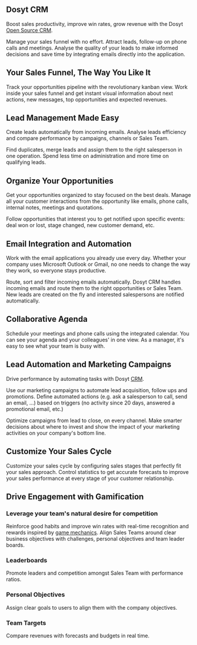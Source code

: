Dosyt CRM
--------

Boost sales productivity, improve win rates, grow revenue with the Dosyt
<a href="https://www.etwork.com/page/crm">Open Source CRM</a>.

Manage your sales funnel with no effort. Attract leads, follow-up on phone
calls and meetings. Analyse the quality of your leads to make informed
decisions and save time by integrating emails directly into the application.

Your Sales Funnel, The Way You Like It
--------------------------------------

Track your opportunities pipeline with the revolutionary kanban view. Work
inside your sales funnel and get instant visual information about next actions,
new messages, top opportunities and expected revenues.

Lead Management Made Easy
-------------------------

Create leads automatically from incoming emails. Analyse leads efficiency and
compare performance by campaigns, channels or Sales Team.

Find duplicates, merge leads and assign them to the right salesperson in one
operation. Spend less time on administration and more time on qualifying leads.

Organize Your Opportunities
---------------------------

Get your opportunities organized to stay focused on the best deals. Manage all
your customer interactions from the opportunity like emails, phone calls,
internal notes, meetings and quotations.

Follow opportunities that interest you to get notified upon specific events:
deal won or lost, stage changed, new customer demand, etc.

Email Integration and Automation
--------------------------------

Work with the email applications you already use every day. Whether your
company uses Microsoft Outlook or Gmail, no one needs to change the way they
work, so everyone stays productive.

Route, sort and filter incoming emails automatically. Dosyt CRM handles incoming
emails and route them to the right opportunities or Sales Team. New leads are
created on the fly and interested salespersons are notified automatically.

Collaborative Agenda
--------------------

Schedule your meetings and phone calls using the integrated calendar. You can
see your agenda and your colleagues' in one view. As a manager, it's easy to
see what your team is busy with.

Lead Automation and Marketing Campaigns
---------------------------------------

Drive performance by automating tasks with Dosyt <a href="https://www.etwork.com/page/crm">CRM</a>.

Use our marketing campaigns to automate lead acquisition, follow ups and
promotions. Define automated actions (e.g. ask a salesperson to call, send an
email, ...) based on triggers (no activity since 20 days, answered a
promotional email, etc.)

Optimize campaigns from lead to close, on every channel. Make smarter decisions
about where to invest and show the impact of your marketing activities on your
company's bottom line.

Customize Your Sales Cycle
--------------------------

Customize your sales cycle by configuring sales stages that perfectly fit your
sales approach. Control statistics to get accurate forecasts to improve your
sales performance at every stage of your customer relationship.

Drive Engagement with Gamification
----------------------------------

### Leverage your team's natural desire for competition

Reinforce good habits and improve win rates with real-time recognition and
rewards inspired by [game mechanics](http://en.wikipedia.org/wiki/Gamification).
Align Sales Teams around clear business objectives with challenges, personal
objectives and team leader boards.

### Leaderboards

Promote leaders and competition amongst Sales Team with performance ratios.

### Personal Objectives

Assign clear goals to users to align them with the company objectives.

### Team Targets

Compare revenues with forecasts and budgets in real time.

